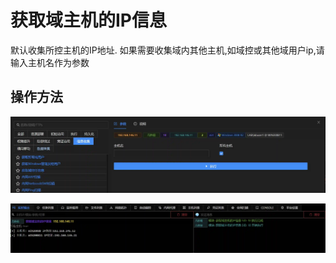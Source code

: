 # 获取域主机的IP信息

默认收集所控主机的IP地址. 如果需要收集域内其他主机,如域控或其他域用户ip,请输入主机名作为参数

## 操作方法

![](img\Discovery_RemoteSystemDiscovery_GetDomainIPAddress\1.webp)

![](img\Discovery_RemoteSystemDiscovery_GetDomainIPAddress\2.webp)


